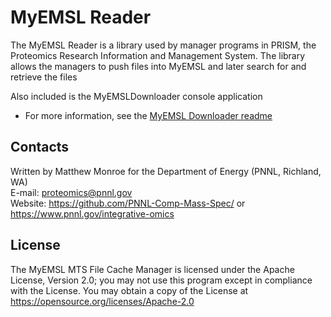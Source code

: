 # MyEMSL Reader

The MyEMSL Reader is a library used by manager programs in PRISM, the Proteomics Research Information and Management System.
The library allows the managers to push files into MyEMSL and later search for and retrieve the files

Also included is the MyEMSLDownloader console application
* For more information, see the [MyEMSL Downloader readme](https://github.com/PNNL-Comp-Mass-Spec/MyEMSL-Reader/tree/master/MyEMSLDownloader)

## Contacts

Written by Matthew Monroe for the Department of Energy (PNNL, Richland, WA) \
E-mail: proteomics@pnnl.gov \
Website: https://github.com/PNNL-Comp-Mass-Spec/ or https://www.pnnl.gov/integrative-omics

## License

The MyEMSL MTS File Cache Manager is licensed under the Apache License, Version 2.0; 
you may not use this program except in compliance with the License.  You may obtain 
a copy of the License at https://opensource.org/licenses/Apache-2.0

